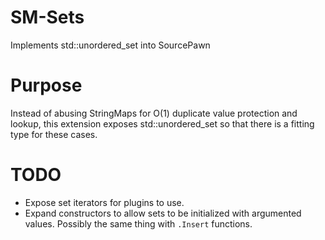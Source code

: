 # SM-Sets
 Implements std::unordered_set into SourcePawn
 
# Purpose
Instead of abusing StringMaps for O(1) duplicate value protection and lookup, this extension exposes std::unordered_set so that there is a fitting type for these cases.

# TODO
- Expose set iterators for plugins to use.
- Expand constructors to allow sets to be initialized with argumented values. Possibly the same thing with `.Insert` functions.
